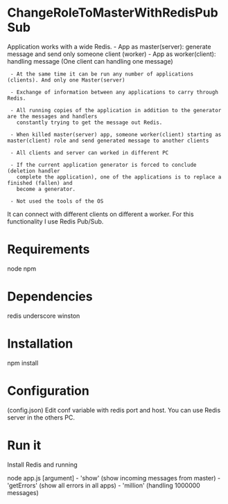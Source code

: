 # ChangeRoleToMasterWithRedisPubSub
Application works with a wide Redis.
     - App as master(server): generate message and send only someone client (worker)
     - App as worker(client): handling message (One client can handling one message)

     - At the same time it can be run any number of applications (clients). And only one Master(server)

     - Exchange of information between any applications to carry through Redis.

     - All running copies of the application in addition to the generator are the messages and handlers
       constantly trying to get the message out Redis.

     - When killed master(server) app, someone worker(client) starting as master(client) role and send generated message to another clients

     - All clients and server can worked in different PC

     - If the current application generator is forced to conclude (deletion handler
       complete the application), one of the applications is to replace a finished (fallen) and
       become a generator.

     - Not used the tools of the OS

It can connect with different clients on different a worker.
For this functionality I use Redis Pub/Sub.

# Requirements
node
npm

# Dependencies
redis
underscore
winston

# Installation
npm install

# Configuration
(config.json)
Edit conf variable with redis port and host. You can use Redis server in the others PC.

# Run it
Install Redis and running

node app.js [argument]
    - 'show'              (show incoming messages from master)
    - 'getErrors'         (show all errors in all apps)
    - 'million'           (handling 1000000 messages)
